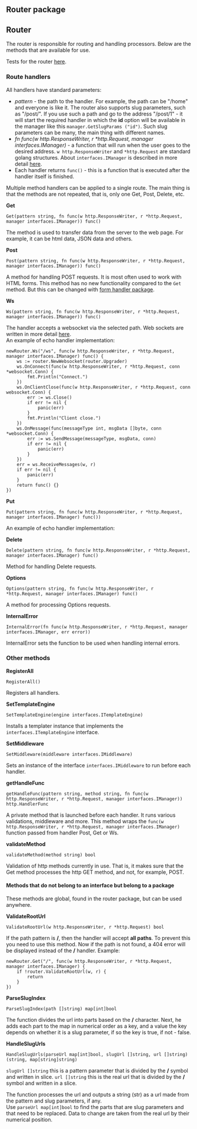 ## Router package

## Router
The router is responsible for routing and handling processors. Below are the methods that are available for use.<br>

Tests for the router [here](https://github.com/uwine4850/foozy/tree/master/tests/routing).

### Route handlers
All handlers have standard parameters:
* *pattern* - the path to the handler. For example, the path can be "/home" and everyone is like it. The router also
    supports slug parameters, such as "/post/<id>". If you use such a path and go to the address "/post/1" - it will start
    the required handler in which the __id__ option will be available in the manager like this ``manager.GetSlugParams ("id")``. Such slug
    parameters can be many, the main thing with different names.
* *fn func(w http.ResponseWriter, r \*http.Request, manager interfaces.IManager)* - a function that will run when the user
  goes to the desired address. ``w http.ResponseWriter`` and ``*http.Request`` are standard golang structures. About ``interfaces.IManager``
  is described in more detail [here](https://github.com/uwine4850/foozy/blob/master/docs/en/router/manager/manager.md).
* Each handler returns ``func()`` - this is a function that is executed after the handler itself is finished.

Multiple method handlers can be applied to a single route. 
The main thing is that the methods are not repeated, that is, only one Get, Post, Delete, etc.

__Get__
```
Get(pattern string, fn func(w http.ResponseWriter, r *http.Request, manager interfaces.IManager)) func()
```
The method is used to transfer data from the server to the web page. For example, it can be html data, JSON data and others.

__Post__
```
Post(pattern string, fn func(w http.ResponseWriter, r *http.Request, manager interfaces.IManager)) func()
```
A method for handling POST requests. It is most often used to work with HTML forms. This method has no new functionality 
compared to the ``Get`` method. But this can be changed with [form handler package](https://github.com/uwine4850/foozy/blob/master/docs/en/router/form/form.md).

__Ws__
```
Ws(pattern string, fn func(w http.ResponseWriter, r *http.Request, manager interfaces.IManager)) func()
```
The handler accepts a websocket via the selected path.  Web sockets are written in more detail [here](https://github.com/uwine4850/foozy/blob/master/docs/en/router/websocket.md).<br>
An example of echo handler implementation:
```
newRouter.Ws("/ws", func(w http.ResponseWriter, r *http.Request, manager interfaces.IManager) func() {
	ws := router.NewWebsocket(router.Upgrader)
	ws.OnConnect(func(w http.ResponseWriter, r *http.Request, conn *websocket.Conn) {
		fmt.Println("Connect.")
	})
	ws.OnClientClose(func(w http.ResponseWriter, r *http.Request, conn websocket.Conn) {
		err := ws.Close()
		if err != nil {
			panic(err)
		}
		fmt.Println("Client close.")
	})
	ws.OnMessage(func(messageType int, msgData []byte, conn *websocket.Conn) {
		err := ws.SendMessage(messageType, msgData, conn)
		if err != nil {
			panic(err)
		}
	})
	err = ws.ReceiveMessages(w, r)
	if err != nil {
		panic(err)
	}
	return func() {}
})
```

__Put__
```
Put(pattern string, fn func(w http.ResponseWriter, r *http.Request, manager interfaces.IManager) func())
```
An example of echo handler implementation:

__Delete__
```
Delete(pattern string, fn func(w http.ResponseWriter, r *http.Request, manager interfaces.IManager) func()
```
Method for handling Delete requests.

__Options__
```
Options(pattern string, fn func(w http.ResponseWriter, r *http.Request, manager interfaces.IManager) func()
```
A method for processing Options requests.

__InternalError__
```
InternalError(fn func(w http.ResponseWriter, r *http.Request, manager interfaces.IManager, err error))
```
InternalError sets the function to be used when handling internal errors.

### Other methods

__RegisterAll__
```
RegisterAll()
```
Registers all handlers.

__SetTemplateEngine__
```
SetTemplateEngine(engine interfaces.ITemplateEngine)
```
Installs a templater instance that implements the ``interfaces.ITemplateEngine`` interface.

__SetMiddleware__
```
SetMiddleware(middleware interfaces.IMiddleware)
```
Sets an instance of the interface ``interfaces.IMiddleware`` to run before each handler.

__getHandleFunc__
```
getHandleFunc(pattern string, method string, fn func(w http.ResponseWriter, r *http.Request, manager interfaces.IManager)) http.HandlerFunc
```
A private method that is launched before each handler. It runs various validations, middleware and more.
This method wraps the ``func(w http.ResponseWriter, r *http.Request, manager interfaces.IManager)`` function passed from 
handler Post, Get or Ws.

__validateMethod__
```
validateMethod(method string) bool
```
Validation of http methods currently in use. That is, it makes sure that the Get method processes the http GET method, and not, for example, POST.

#### Methods that do not belong to an interface but belong to a package
These methods are global, found in the router package, but can be used anywhere.<br>

__ValidateRootUrl__
```
ValidateRootUrl(w http.ResponseWriter, r *http.Request) bool
```
If the path pattern is __/__, then the handler will accept __all paths__. To prevent this you need to use this 
method. Now if the path is not found, a 404 error will be displayed instead of the __/__ handler. Example:
```
newRouter.Get("/", func(w http.ResponseWriter, r *http.Request, manager interfaces.IManager) {
    if !router.ValidateRootUrl(w, r) {
	    return
	}
})
```
__ParseSlugIndex__
```
ParseSlugIndex(path []string) map[int]bool
```
The function divides the url into parts based on the __/__ character. Next, he adds each part to the map in numerical order as a key, and a value 
the key depends on whether it is a slug parameter, if so the key is true, if not - false.

__HandleSlugUrls__
```
HandleSlugUrls(parseUrl map[int]bool, slugUrl []string, url []string) (string, map[string]string)
```
``slugUrl []string`` this is a pattern parameter that is divided by the __/__ symbol and written in slice.
``url []string`` this is the real url that is divided by the __/__ symbol and written in a slice.

The function processes the url and outputs a string (str) as a url made from the pattern and slug parameters, if any.<br>
Use ``parseUrl map[int]bool`` to find the parts that are slug parameters and that need to be replaced. Data to change 
are taken from the real url by their numerical position.
